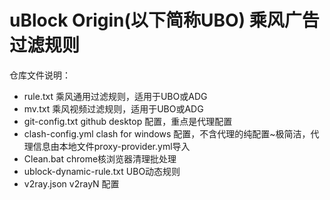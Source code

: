 # uBlock Origin(以下简称UBO) 乘风广告过滤规则

仓库文件说明：
- rule.txt  乘风通用过滤规则，适用于UBO或ADG
- mv.txt    乘风视频过滤规则，适用于UBO或ADG
- git-config.txt   github desktop 配置，重点是代理配置
- clash-config.yml   clash for windows 配置，不含代理的纯配置~极简洁，代理信息由本地文件proxy-provider.yml导入
- Clean.bat  chrome核浏览器清理批处理
- ublock-dynamic-rule.txt  UBO动态规则
- v2ray.json  v2rayN 配置
